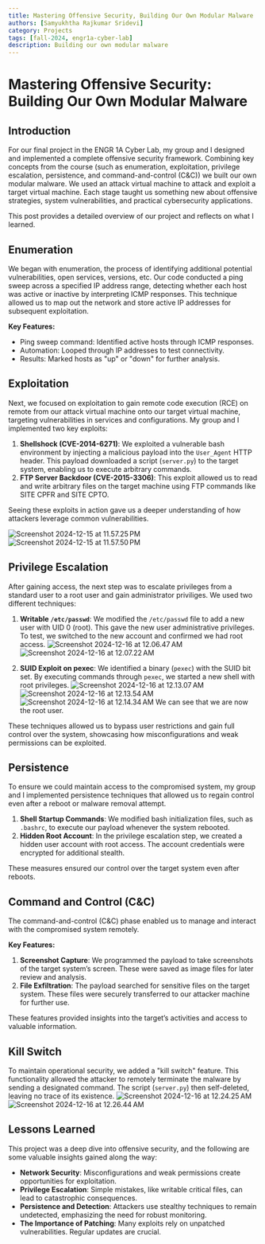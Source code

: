 ```yaml
---
title: Mastering Offensive Security, Building Our Own Modular Malware
authors: [Samyukhtha Rajkumar Sridevi]
category: Projects
tags: [fall-2024, engr1a-cyber-lab]
description: Building our own modular malware
---
```


# Mastering Offensive Security: Building Our Own Modular Malware
## Introduction
For our final project in the ENGR 1A Cyber Lab, my group and I designed and implemented a complete offensive security framework. Combining key concepts from the course (such as enumeration, exploitation, privilege escalation, persistence, and command-and-control (C&C)) we built our own modular malware. We used an attack virtual machine to attack and exploit a target virtual machine. Each stage taught us something new about offensive strategies, system vulnerabilities, and practical cybersecurity applications.

This post provides a detailed overview of our project and reflects on what I learned.

## Enumeration
We began with enumeration, the process of identifying additional potential vulnerabilities, open services, versions, etc. Our code conducted a ping sweep across a specified IP address range, detecting whether each host was active or inactive by interpreting ICMP responses. This technique allowed us to map out the network and store active IP addresses for subsequent exploitation.

**Key Features:** 
- Ping sweep command: Identified active hosts through ICMP responses.
- Automation: Looped through IP addresses to test connectivity.
- Results: Marked hosts as "up" or "down" for further analysis.

## Exploitation
Next, we focused on exploitation to gain remote code execution (RCE) on remote from our attack virtual machine onto our target virtual machine, targeting vulnerabilities in services and configurations. My group and I implemented two key exploits:

1. **Shellshock (CVE-2014-6271)**: We exploited a vulnerable bash environment by injecting a malicious payload into the ```User_Agent``` HTTP header. This payload downloaded a script (```server.py```) to the target system, enabling us to execute arbitrary commands.
2. **FTP Server Backdoor (CVE-2015-3306)**: This exploit allowed us to read and write arbitrary files on the target machine using FTP commands like SITE CPFR and SITE CPTO.

Seeing these exploits in action gave us a deeper understanding of how attackers leverage common vulnerabilities.

![Screenshot 2024-12-15 at 11.57.25 PM](https://hackmd.io/_uploads/Bk42CI6VJe.png)
![Screenshot 2024-12-15 at 11.57.50 PM](https://hackmd.io/_uploads/SJ4k1P6Nye.png)

## Privilege Escalation
After gaining access, the next step was to escalate privileges from a standard user to a root user and gain administrator priviliges. We used two different techniques:

1. **Writable ```/etc/passwd```**: We modified the ```/etc/passwd``` file to add a new user with UID 0 (root). This gave the new user administrative privileges. To test, we switched to the new account and confirmed we had root access.
![Screenshot 2024-12-16 at 12.06.47 AM](https://hackmd.io/_uploads/rklIlP6V1l.png)
![Screenshot 2024-12-16 at 12.07.22 AM](https://hackmd.io/_uploads/rJPOxv6NJg.png)

2. **SUID Exploit on pexec**: We identified a binary (```pexec```) with the SUID bit set. By executing commands through ```pexec```, we started a new shell with root privileges.
![Screenshot 2024-12-16 at 12.13.07 AM](https://hackmd.io/_uploads/HJw2Zw6E1l.png)
![Screenshot 2024-12-16 at 12.13.54 AM](https://hackmd.io/_uploads/H1RyfD6Vkg.png)
![Screenshot 2024-12-16 at 12.14.34 AM](https://hackmd.io/_uploads/rkNzzv64ye.png)
We can see that we are now the root user.

These techniques allowed us to bypass user restrictions and gain full control over the system, showcasing how misconfigurations and weak permissions can be exploited.

## Persistence
To ensure we could maintain access to the compromised system, my group and I implemented persistence techniques that allowed us to regain control even after a reboot or malware removal attempt.

1. **Shell Startup Commands**: We modified bash initialization files, such as ```.bashrc```, to execute our payload whenever the system rebooted.
2. **Hidden Root Account**: In the privilege escalation step, we created a hidden user account with root access. The account credentials were encrypted for additional stealth.

These measures ensured our control over the target system even after reboots.

## Command and Control (C&C)
The command-and-control (C&C) phase enabled us to manage and interact with the compromised system remotely.

**Key Features:**
1. **Screenshot Capture**: We programmed the payload to take screenshots of the target system’s screen. These were saved as image files for later review and analysis.
2. **File Exfiltration**: The payload searched for sensitive files on the target system. These files were securely transferred to our attacker machine for further use.

These features provided insights into the target’s activities and access to valuable information.

## Kill Switch
To maintain operational security, we added a "kill switch" feature. This functionality allowed the attacker to remotely terminate the malware by sending a designated command. The script (```server.py```) then self-deleted, leaving no trace of its existence.
![Screenshot 2024-12-16 at 12.24.25 AM](https://hackmd.io/_uploads/BydwVwTVkg.png)
![Screenshot 2024-12-16 at 12.26.44 AM](https://hackmd.io/_uploads/rJi2EDa4kx.png)

## Lessons Learned
This project was a deep dive into offensive security, and the following are some valuable insights gained along the way:

- **Network Security**: Misconfigurations and weak permissions create opportunities for exploitation.
- **Privilege Escalation**: Simple mistakes, like writable critical files, can lead to catastrophic consequences.
- **Persistence and Detection**: Attackers use stealthy techniques to remain undetected, emphasizing the need for robust monitoring.
- **The Importance of Patching**: Many exploits rely on unpatched vulnerabilities. Regular updates are crucial.